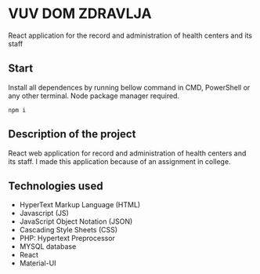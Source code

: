 # VUV DOM ZDRAVLJA

React application for the record and administration of health centers and its staff

## Start

Install all dependences by running bellow command in CMD, PowerShell or any other terminal. Node package manager required.

`npm i`

## Description of the project

React web application for record and administration of health centers and its staff. I made this application because of an assignment in college.

## Technologies used

- HyperText Markup Language (HTML)
- Javascript (JS)
- JavaScript Object Notation (JSON)
- Cascading Style Sheets (CSS)
- PHP: Hypertext Preprocessor
- MYSQL database
- React
- Material-UI
